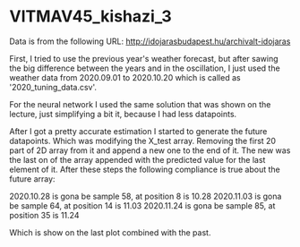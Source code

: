 # VITMAV45_kishazi_3

Data is from the following URL: http://idojarasbudapest.hu/archivalt-idojaras

First, I tried to use the previous year's weather forecast, but after sawing the big difference between the years and in the oscillation, I just used the weather data from 2020.09.01 to 2020.10.20 which is called as '2020_tuning_data.csv'.

For the neural network I used the same solution that was shown on the lecture, just simplifying  a bit it, because I had less datapoints.

After I got a pretty accurate estimation I started to generate the future datapoints. Which was modifying the X_test array. Removing the first 20 part of 2D array from it and append a new one to the end of it. The new was the last on of the array appended with the predicted value for the last element of it. After these steps the following compliance is true about the future array:

2020.10.28 is gona be sample 58, at position 8 is 10.28
2020.11.03 is gona be sample 64, at position 14 is 11.03
2020.11.24 is gona be sample 85, at position 35 is 11.24

Which is show on the last plot combined with the past.
